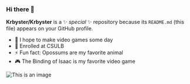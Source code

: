 ### Hi there 👋

**Krbyster/Krbyster** is a ✨ _special_ ✨ repository because its `README.md` (this file) appears on your GitHub profile.

- 🔭 I hope to make video games some day
- 🌱 Enrolled at CSULB
- ⚡ Fun fact: Opossums are my favorite animal
- 🎮 The Binding of Isaac is my favorite video game

![This is an image](https://cdn.discordapp.com/attachments/410640570168639498/937072295850151986/paperpig_small.png)
